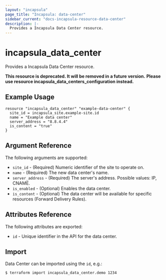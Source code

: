 ```yaml
---
layout: "incapsula"
page_title: "Incapsula: data-center"
sidebar_current: "docs-incapsula-resource-data-center"
description: |-
  Provides a Incapsula Data Center resource.
---
```


# incapsula_data_center

Provides a Incapsula Data Center resource. 

**This resource is deprecated. It will be removed in a future version.** 
**Please use resource incapsula_data_centers_configuration instead.**

## Example Usage

```hcl
resource "incapsula_data_center" "example-data-center" {
  site_id = incapsula_site.example-site.id
  name = "Example data center"
  server_address = "8.8.4.4"
  is_content = "true"
}
```

## Argument Reference

The following arguments are supported:

* `site_id` - (Required) Numeric identifier of the site to operate on.
* `name` - (Required) The new data center's name.
* `server_address` - (Required) The server's address. Possible values: IP, CNAME.
* `is_enabled` - (Optional) Enables the data center.
* `is_content` - (Optional) The data center will be available for specific resources (Forward Delivery Rules).

## Attributes Reference

The following attributes are exported:

* `id` - Unique identifier in the API for the data center.

## Import

Data Center can be imported using the `id`, e.g.:

```
$ terraform import incapsula_data_center.demo 1234
```